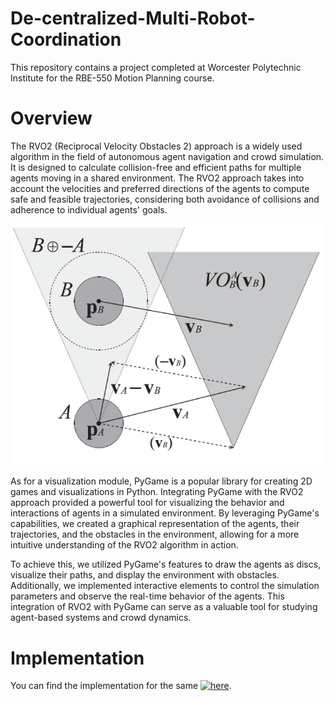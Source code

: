 # De-centralized-Multi-Robot-Coordination
This repository contains a project completed at Worcester Polytechnic Institute for the RBE-550 Motion Planning course.

# Overview
The RVO2 (Reciprocal Velocity Obstacles 2) approach is a widely used algorithm in the field of autonomous agent navigation and crowd simulation. It is designed to calculate collision-free and efficient paths for multiple agents moving in a shared environment. The RVO2 approach takes into account the velocities and preferred directions of the agents to compute safe and feasible trajectories, considering both avoidance of collisions and adherence to individual agents' goals.

![](./images/VO.png)

As for a visualization module, PyGame is a popular library for creating 2D games and visualizations in Python. Integrating PyGame with the RVO2 approach provided a powerful tool for visualizing the behavior and interactions of agents in a simulated environment. By leveraging PyGame's capabilities, we created a graphical representation of the agents, their trajectories, and the obstacles in the environment, allowing for a more intuitive understanding of the RVO2 algorithm in action.



To achieve this, we utilized PyGame's features to draw the agents as discs, visualize their paths, and display the environment with obstacles. Additionally, we implemented interactive elements to control the simulation parameters and observe the real-time behavior of the agents. This integration of RVO2 with PyGame can serve as a valuable tool for studying agent-based systems and crowd dynamics.

# Implementation
You can find the implementation for the same [![here](https://www.youtube.com/watch?v=PuyC30k67l0)](https://youtu.be/PuyC30k67l0).
